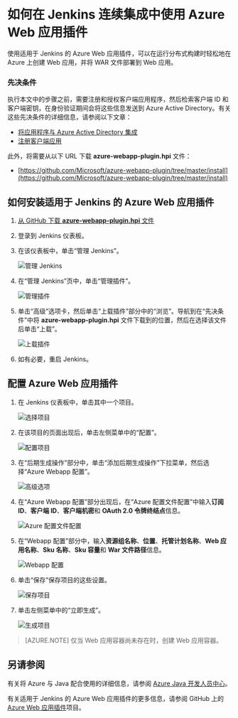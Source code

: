 <!-- need to be verified -->

<properties
    pageTitle="如何在 Jenkins 连续集成中使用 Azure Web 应用插件 | Azure"
    description="说明如何在 Jenkins 连续集成中使用 Azure Web 应用插件。"
    services="app-service\web"
    documentationcenter=""
    author="rmcmurray"
    manager="erikre"
    editor="" />
<tags 
    ms.assetid="be6c4e62-da76-44f6-bb00-464902734805"
    ms.service="app-service-web"
    ms.workload="web"
    ms.tgt_pltfrm="na"
    ms.devlang="java"
    ms.topic="article"
    ms.date="10/19/2016"
    wacn.date="12/05/2016"
    ms.author="robmcm" />

# 如何在 Jenkins 连续集成中使用 Azure Web 应用插件
使用适用于 Jenkins 的 Azure Web 应用插件，可以在运行分布式构建时轻松地在 Azure 上创建 Web 应用，并将 WAR 文件部署到 Web 应用。

### 先决条件
执行本文中的步骤之前，需要注册和授权客户端应用程序，然后检索客户端 ID 和客户端密钥，在身份验证期间会将这些信息发送到 Azure Active Directory。有关这些先决条件的详细信息，请参阅以下文章：

* [将应用程序与 Azure Active Directory 集成][integrate-apps-with-AAD]
* [注册客户端应用][register-client-app]

此外，将需要从以下 URL 下载 **azure-webapp-plugin.hpi** 文件：

* [https://github.com/Microsoft/azure-webapp-plugin/tree/master/install](https://github.com/Microsoft/azure-webapp-plugin/tree/master/install)

## 如何安装适用于 Jenkins 的 Azure Web 应用插件
1. [从 GitHub 下载 **azure-webapp-plugin.hpi** 文件][azure-webapp-plugin-install]
2. 登录到 Jenkins 仪表板。
3. 在该仪表板中，单击“管理 Jenkins”。
   
    ![管理 Jenkins][jenkins-dashboard]  

4. 在“管理 Jenkins”页中，单击“管理插件”。
   
    ![管理插件][manage-jenkins]  

5. 单击“高级”选项卡，然后单击“上载插件”部分中的“浏览”。导航到在“先决条件”中将 **azure-webapp-plugin.hpi** 文件下载到的位置，然后在选择该文件后单击“上载”。
   
    ![上载插件][upload-plugin]  

6. 如有必要，重启 Jenkins。

## 配置 Azure Web 应用插件
1. 在 Jenkins 仪表板中，单击其中一个项目。
   
    ![选择项目][select-project]  

2. 在该项目的页面出现后，单击左侧菜单中的“配置”。
   
    ![配置项目][configure-project]  

3. 在“后期生成操作”部分中，单击“添加后期生成操作”下拉菜单，然后选择“Azure Webapp 配置”。
   
    ![高级选项][advanced-options]  

4. 在“Azure Webapp 配置”部分出现后，在“Azure 配置文件配置”中输入**订阅 ID**、**客户端 ID**、**客户端机密**和 **OAuth 2.0 令牌终结点**信息。
   
    ![Azure 配置文件配置][azure-profile-configuration]  

5. 在“Webapp 配置”部分中，输入**资源组名称**、**位置**、**托管计划名称**、**Web 应用名称**、**Sku 名称**、**Sku 容量**和 **War 文件路径**信息。
   
    ![Webapp 配置][webapp-configuration]  

6. 单击“保存”保存项目的这些设置。
   
    ![保存项目][save-project]  

7. 单击左侧菜单中的“立即生成”。
   
    ![生成项目][build-project]  


> [AZURE.NOTE]
仅当 Web 应用容器尚未存在时，创建 Web 应用容器。
> 
> 

## <a name="see-also"></a> 另请参阅
有关将 Azure 与 Java 配合使用的详细信息，请参阅 [Azure Java 开发人员中心]。

有关适用于 Jenkins 的 Azure Web 应用插件的更多信息，请参阅 GitHub 上的 [Azure Web 应用插件]项目。

<!-- URL List -->


[Azure Java 开发人员中心]: /develop/java/
[integrate-apps-with-AAD]: http://msdn.microsoft.com/zh-cn/library/azure/dn132599.aspx
[register-client-app]: http://msdn.microsoft.com/dn877542.aspx
[Azure Web 应用插件]: https://github.com/Microsoft/azure-webapp-plugin
[azure-webapp-plugin-install]: https://github.com/Microsoft/azure-webapp-plugin/tree/master/install

<!-- IMG List -->


[jenkins-dashboard]: ./media/app-service-web-azure-web-app-plugin-for-jenkins/jenkins-dashboard.png
[manage-jenkins]: ./media/app-service-web-azure-web-app-plugin-for-jenkins/manage-jenkins.png
[upload-plugin]: ./media/app-service-web-azure-web-app-plugin-for-jenkins/upload-plugin.png
[select-project]: ./media/app-service-web-azure-web-app-plugin-for-jenkins/select-project.png
[configure-project]: ./media/app-service-web-azure-web-app-plugin-for-jenkins/configure-project.png
[advanced-options]: ./media/app-service-web-azure-web-app-plugin-for-jenkins/advanced-options.png
[azure-profile-configuration]: ./media/app-service-web-azure-web-app-plugin-for-jenkins/azure-profile-configuration.png
[build-project]: ./media/app-service-web-azure-web-app-plugin-for-jenkins/build-project.png
[save-project]: ./media/app-service-web-azure-web-app-plugin-for-jenkins/save-project.png
[webapp-configuration]: ./media/app-service-web-azure-web-app-plugin-for-jenkins/webapp-configuration.png

<!---HONumber=Mooncake_1128_2016-->